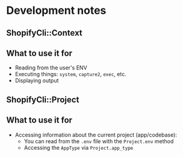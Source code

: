 # Development notes

## ShopifyCli::Context

## What to use it for
- Reading from the user's ENV
- Executing things: `system`, `capture2`, `exec`, etc.
- Displaying output


## ShopifyCli::Project

## What to use it for
- Accessing information about the current project (app/codebase):
    - You can read from the `.env` file with the `Project.env` method
    - Accessing the `AppType` via `Project.app_type`
